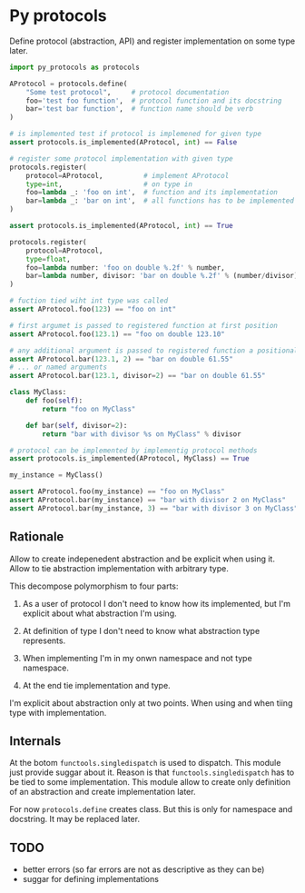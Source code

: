 Py protocols
============

Define protocol (abstraction, API) and register implementation on some type later.

```python
import py_protocols as protocols

AProtocol = protocols.define(
    "Some test protocol",     # protocol documentation
    foo='test foo function',  # protocol function and its docstring
    bar='test bar function',  # function name should be verb
)

# is implemented test if protocol is implemened for given type
assert protocols.is_implemented(AProtocol, int) == False

# register some protocol implementation with given type
protocols.register(
    protocol=AProtocol,          # implement AProtocol
    type=int,                    # on type in
    foo=lambda _: 'foo on int',  # function and its implementation
    bar=lambda _: 'bar on int',  # all functions has to be implemented
)

assert protocols.is_implemented(AProtocol, int) == True

protocols.register(
    protocol=AProtocol,
    type=float,
    foo=lambda number: 'foo on double %.2f' % number,
    bar=lambda number, divisor: 'bar on double %.2f' % (number/divisor),
)

# fuction tied wiht int type was called
assert AProtocol.foo(123) == "foo on int"

# first argumet is passed to registered function at first position
assert AProtocol.foo(123.1) == "foo on double 123.10"

# any additional argument is passed to registered function a positional ...
assert AProtocol.bar(123.1, 2) == "bar on double 61.55"
# ... or named arguments
assert AProtocol.bar(123.1, divisor=2) == "bar on double 61.55"

class MyClass:
    def foo(self):
        return "foo on MyClass"

    def bar(self, divisor=2):
        return "bar with divisor %s on MyClass" % divisor

# protocol can be implemented by implementig protocol methods
assert protocols.is_implemented(AProtocol, MyClass) == True

my_instance = MyClass()

assert AProtocol.foo(my_instance) == "foo on MyClass"
assert AProtocol.bar(my_instance) == "bar with divisor 2 on MyClass"
assert AProtocol.bar(my_instance, 3) == "bar with divisor 3 on MyClass"
```

Rationale
---------

Allow to create indepenedent abstraction and be explicit when using it.
Allow to tie abstraction implementation with arbitrary type.

This decompose polymorphism to four parts:

1) As a user of protocol I don't need to know how its implemented, but I'm explicit
about what abstraction I'm using.

2) At definition of type I don't need to know what abstraction type represents.

3) When implementing I'm in my onwn namespace and not type namespace.

4) At the end tie implementation and type.

I'm explicit about abstraction only at two points. When using and when tiing type with implementation.


Internals
---------

At the botom `functools.singledispatch` is used to dispatch. This module just provide suggar about it. Reason is that
`functools.singledispatch` has to be tied to some implementation. This module allow to create only definition of
an abstraction and create implementation later.

For now `protocols.define` creates class. But this is only for namespace and docstring. It may be replaced later.

TODO
----

* better errors (so far errors are not as descriptive as they can be)
* suggar for defining implementations
